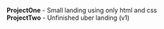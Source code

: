 <strong>ProjectOne</strong> - Small landing using only html and css <br>
<strong>ProjectTwo</strong> - Unfinished uber landing (v1)
